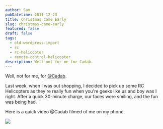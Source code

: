 ```yaml
---
author: Sam
pubDatetime: 2011-12-23
title: Christmas Came Early
slug: christmas-came-early
featured: false
draft: false
tags:
  - old-wordpress-import
  - rc
  - rc-helicopter
  - remote-control-helicopter
description: Well not for me for Cadab.
---
```

Well, not for me, for [@Cadab](http://www.imjam.es).

Last week, when I was out shopping, I decided to pick up some RC Helicopters as they're really fun when you're geeks like us and boy was I right. After a quick 30-minute charge, our faces were smiling, and the fun was being had.

Here is a quick video @Cadab filmed of me on my phone.

![](/assets/2011/2011-12-23-rc-helicopters-yellow.jpg)